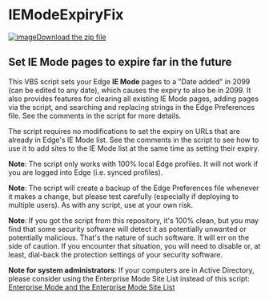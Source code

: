 # IEModeExpiryFix

[![image](https://user-images.githubusercontent.com/79026235/152910441-59ba653c-5607-4f59-90c0-bc2851bf2688.png)Download the zip file](https://github.com/LesFerch/IEModeExpiryFix/archive/refs/heads/main.zip)

## Set IE Mode pages to expire far in the future

This VBS script sets your Edge **IE Mode** pages to a "Date added" in 2099 (can be edited to any date), which causes the expiry to also be in 2099. It also provides features for clearing all existing IE Mode pages, adding pages via the script, and searching and replacing strings in the Edge Preferences file. See the comments in the script for more details.

The script requires no modifications to set the expiry on URLs that are already in Edge's IE Mode list. See the comments in the script to see how to use it to add sites to the IE Mode list at the same time as setting their expiry.

**Note**: The script only works with 100% local Edge profiles. It will not work if you are logged into Edge (i.e. synced profiles).

**Note**: The script will create a backup of the Edge Preferences file whenever it makes a change, but please test carefully (especially if deploying to multiple users). 
As with any script, use at your own risk.

**Note**: If you got the script from this repository, it's 100% clean, but you may find that some security software will detect it as potentially unwanted or potentially malicious. That's the nature of such software. It will err on the side of caution. If you encounter that situation, you will need to disable or, at least, dial-back the protection settings of your security software.

**Note for system administrators**: If your computers are in Active Directory, please consider using the Enterprise Mode Site List instead of this script:
[Enterprise Mode and the Enterprise Mode Site List](https://docs.microsoft.com/en-us/internet-explorer/ie11-deploy-guide/what-is-enterprise-mode)
